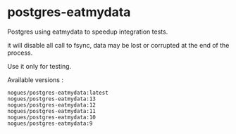 # postgres-eatmydata

Postgres using eatmydata to speedup integration tests.

it will disable all call to fsync, data may be lost or corrupted at the end of the process. 

Use it only for testing.

Available versions : 

```
nogues/postgres-eatmydata:latest
nogues/postgres-eatmydata:13
nogues/postgres-eatmydata:12
nogues/postgres-eatmydata:11
nogues/postgres-eatmydata:10
nogues/postgres-eatmydata:9
```
